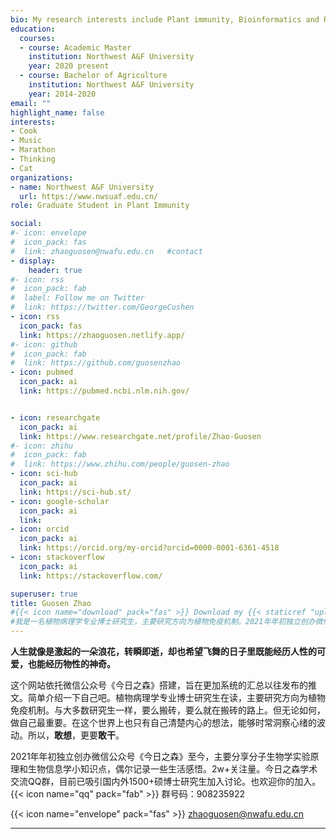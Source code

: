 ```yaml
---
bio: My research interests include Plant immunity, Bioinformatics and Running.
education:
  courses:
  - course: Academic Master
    institution: Northwest A&F University
    year: 2020 present
  - course: Bachelor of Agriculture 
    institution: Northwest A&F University
    year: 2014-2020
email: ""
highlight_name: false
interests:
- Cook
- Music
- Marathon
- Thinking
- Cat
organizations:
- name: Northwest A&F University
  url: https://www.nwsuaf.edu.cn/
role: Graduate Student in Plant Immunity

social:
#- icon: envelope
#  icon_pack: fas
#  link: zhaoguosen@nwafu.edu.cn   #contact
- display:
    header: true
#- icon: rss
#  icon_pack: fab
#  label: Follow me on Twitter
#  link: https://twitter.com/GeorgeCushen
- icon: rss
  icon_pack: fas
  link: https://zhaoguosen.netlify.app/
#- icon: github
#  icon_pack: fab
#  link: https://github.com/guosenzhao
- icon: pubmed
  icon_pack: ai
  link: https://pubmed.ncbi.nlm.nih.gov/


- icon: researchgate
  icon_pack: ai
  link: https://www.researchgate.net/profile/Zhao-Guosen
#- icon: zhihu
#  icon_pack: fab
#  link: https://www.zhihu.com/people/guosen-zhao
- icon: sci-hub
  icon_pack: ai
  link: https://sci-hub.st/
- icon: google-scholar
  icon_pack: ai
  link: 
- icon: orcid
  icon_pack: ai
  link: https://orcid.org/my-orcid?orcid=0000-0001-6361-4518
- icon: stackoverflow
  icon_pack: ai
  link: https://stackoverflow.com/

superuser: true
title: Guosen Zhao
#{{< icon name="download" pack="fas" >}} Download my {{< staticref "uploads/赵国森.pdf" "newtab" >}}resumé{{< /staticref >}}.
#我是一名植物病理学专业博士研究生，主要研究方向为植物免疫机制。2021年年初独立创办微信公众号《今日之森》至今，主要分享分子生物学实验原理和生物信息学小知识点。
---
```



**人生就像是激起的一朵浪花，转瞬即逝，却也希望飞舞的日子里既能经历人性的可爱，也能经历物性的神奇。**

这个网站依托微信公众号《今日之森》搭建，旨在更加系统的汇总以往发布的推文。简单介绍一下自己吧。植物病理学专业博士研究生在读，主要研究方向为植物免疫机制。与大多数研究生一样，要么搬砖，要么就在搬砖的路上。但无论如何，做自己最重要。在这个世界上也只有自己清楚内心的想法，能够时常洞察心绪的波动。所以，**敢想**，更要**敢干**。

2021年年初独立创办微信公众号《今日之森》至今，主要分享分子生物学实验原理和生物信息学小知识点，偶尔记录一些生活感悟。2w+关注量。今日之森学术交流QQ群，目前已吸引国内外1500+硕博士研究生加入讨论。也欢迎你的加入。{{< icon name="qq" pack="fab" >}} 群号码：908235922

{{< icon name="envelope" pack="fas" >}} zhaoguosen@nwafu.edu.cn

---